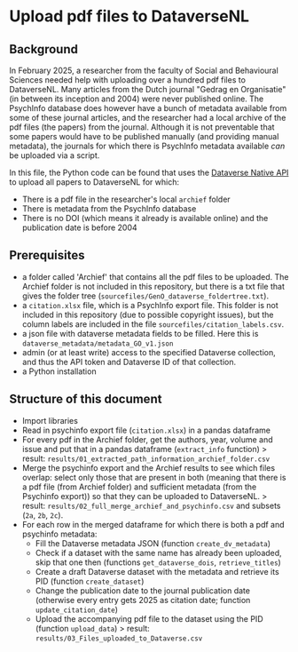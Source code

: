 # Upload pdf files to DataverseNL

## Background

In February 2025, a researcher from the faculty of Social and Behavioural Sciences needed help with uploading over a hundred pdf files to DataverseNL.
Many articles from the Dutch journal "Gedrag en Organisatie" (in between its inception and 2004) were never published online. 
The PsychInfo database does however have a bunch of metadata available from some of these journal articles, and the researcher had a local archive of the pdf files (the papers) from  the journal. Although it is not preventable that some papers would have to be published manually (and providing manual metadata), the journals for which there is PsychInfo metadata available *can* be uploaded via a script.

In this file, the Python code can be found that uses the [Dataverse Native API](https://guides.dataverse.org/en/latest/api/native-api.html) to upload all papers to DataverseNL for which:

- There is a pdf file in the researcher's local `archief` folder
- There is metadata from the PsychInfo database
- There is no DOI (which means it already is available online) and the publication date is before 2004

## Prerequisites

- a folder called 'Archief' that contains all the pdf files to be uploaded. The Archief folder is not included in this repository, but there is a txt file that gives the folder tree (`sourcefiles/GenO_dataverse_foldertree.txt`).
- a `citation.xlsx` file, which is a PsychInfo export file. This folder is not included in this repository (due to possible copyright issues), but the column labels are included in the file `sourcefiles/citation_labels.csv`.
- a json file with dataverse metadata fields to be filled. Here this is `dataverse_metadata/metadata_GO_v1.json`
- admin (or at least write) access to the specified Dataverse collection, and thus the API token and Dataverse ID of that collection.
- a Python installation

## Structure of this document

- Import libraries
- Read in psychinfo export file (`citation.xlsx`) in a pandas dataframe
- For every pdf in the Archief folder, get the authors, year, volume and issue and put that in a pandas dataframe (`extract_info` function) > result: `results/01_extracted_path_information_archief_folder.csv`
- Merge the psychinfo export and the Archief results to see which files overlap: select only those that are present in both (meaning that there is a pdf file (from Archief folder) and sufficient metadata (from the Psychinfo export)) so that they can be uploaded to DataverseNL. > result: `results/02_full_merge_archief_and_psychinfo.csv` and subsets (`2a`, `2b`, `2c`).
- For each row in the merged dataframe for which there is both a pdf and psychinfo metadata:
  - Fill the Dataverse metadata JSON (function `create_dv_metadata`)
  - Check if a dataset with the same name has already been uploaded, skip that one then (functions `get_dataverse_dois`, `retrieve_titles`)
  - Create a draft Dataverse dataset with the metadata and retrieve its PID (function `create_dataset`) 
  - Change the publication date to the journal publication date (otherwise every entry gets 2025 as citation date; function `update_citation_date`)
  - Upload the accompanying pdf file to the dataset using the PID (function `upload_data`) > result: `results/03_Files_uploaded_to_Dataverse.csv`